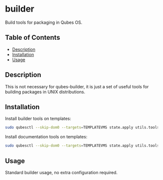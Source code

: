 # builder

Build tools for packaging in Qubes OS.

## Table of Contents

* [Description](#description)
* [Installation](#installation)
* [Usage](#usage)

## Description

This is not necessary for qubes-builder, it is just a set of useful tools for
building packages in UNIX distributions.

## Installation

Install builder tools on templates:
```sh
sudo qubesctl --skip-dom0 --targets=TEMPLATEVMS state.apply utils.tools.builder.core
```
Install documentation tools on templates:
```sh
sudo qubesctl --skip-dom0 --targets=TEMPLATEVMS state.apply utils.tools.builder.doc
```

## Usage

Standard builder usage, no extra configuration required.
